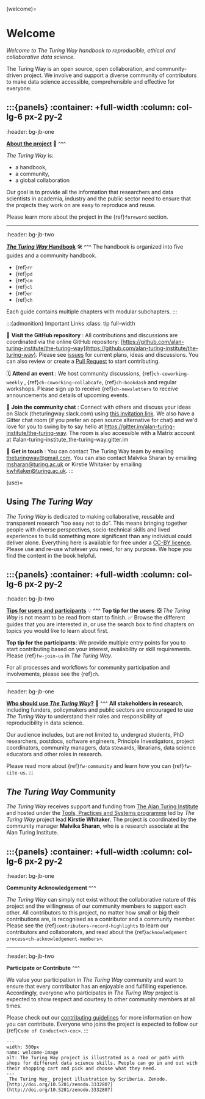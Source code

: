 (welcome)=
# Welcome

*Welcome to The Turing Way handbook to reproducible, ethical and collaborative data science.*

The Turing Way is an open source, open collaboration, and community-driven project. 
We involve and support a diverse community of contributors to make data science accessible, comprehensible and effective for everyone.

:::{panels}
:container: +full-width
:column: col-lg-6 px-2 py-2
---
:header: bg-jb-one

**[About the project](foreword/foreword)** 📢
^^^

_The Turing Way_ is:

* a handbook,
* a community,
* a global collaboration

Our goal is to provide all the information that researchers and data scientists in academia, industry and the public sector need to ensure that the projects they work on are easy to reproduce and reuse.

Please learn more about the project in the {ref}`foreword` section.

---
:header: bg-jb-two

**[_The Turing Way_ Handbook](reproducible-research/reproducible-research)** 🛠
^^^
The handbook is organized into five guides and a community handbook.
* {ref}`rr`
* {ref}`pd`
* {ref}`cm`
* {ref}`cl`
* {ref}`er`
* {ref}`ch`

Each guide contains multiple chapters with modular subchapters.
:::

:::{admonition} Important Links
:class: tip full-width

📝 **Visit the GitHub repository**
: All contributions and discussions are coordinated via the online GitHub repository: [https://github.com/alan-turing-institute/the-turing-way](https://github.com/alan-turing-institute/the-turing-way).
  Please see [issues](https://github.com/alan-turing-institute/the-turing-way/issues) for current plans, ideas and discussions.
You can also review or create a [Pull Request](https://github.com/alan-turing-institute/the-turing-way/pulls) to start contributing.

🗓 **Attend an event**
: We host community discussions, {ref}`ch-coworking-weekly` , {ref}`ch-coworking-collabcafe`, {ref}`ch-bookdash` and regular workshops. 
  Please sign up to receive {ref}`ch-newsletters` to receive announcements and details of upcoming events.

💬 **Join the community chat**
: Connect with others and discuss your ideas on Slack (theturingway.slack.com) using [this invitation link](https://join.slack.com/t/theturingway/shared_invite/zt-fn608gvb-h_ZSpoA29cCdUwR~TIqpBw).
  We also have a Gitter chat room (if you prefer an open source alternative for chat) and we'd love for you to swing by to say hello at https://gitter.im/alan-turing-institute/the-turing-way. 
  The room is also accessible with a Matrix account at #alan-turing-institute_the-turing-way:gitter.im

💌 **Get in touch**
: You can contact The Turing Way team by emailing [theturingway@gmail.com](mailto:theturingway@gmail.com).
  You can also contact Malvika Sharan by emailing [msharan@turing.ac.uk](mailto:msharan@turing.ac.uk) or Kirstie Whitaker by emailing [kwhitaker@turing.ac.uk](mailto:kwhitaker@turing.ac.uk).
:::

(use)=
## Using _The Turing Way_

_The Turing Way_ is dedicated to making collaborative, reusable and transparent research “too easy not to do”.
This means bringing together people with diverse perspectives, socio-technical skills and lived experiences to build something more significant than any individual could deliver alone.
Everything here is available for free under a [CC-BY licence](https://github.com/alan-turing-institute/the-turing-way/blob/master/LICENSE.md).
Please use and re-use whatever you need, for any purpose.
We hope you find the content in the book helpful.

:::{panels}
:container: +full-width
:column: col-lg-6 px-2 py-2
---
:header: bg-jb-two

**[Tips for users and participants](foreword/join-us)** 💡
^^^
**Top tip for the users**: 
❎ _The Turing Way_ is not meant to be read from start to finish.
✅ Browse the different guides that you are interested in, or use the search box to find chapters on topics you would like to learn about first.

**Top tip for the participants**: We provide multiple entry points for you to start contributing based on your interest, availability or skill requirements.
Please {ref}`fw-join-us` in _The Turing Way_.

For all processes and workflows for community participation and involvements, please see the {ref}`ch`.

---
:header: bg-jb-one

**[Who should use _The Turing Way_?](foreword/our-community)** 👋
^^^
**All stakeholders in research**, including funders, policymakers and public sectors are encouraged to use _The Turing Way_ to understand their roles and responsibility of reproducibility in data science.

Our audience includes, but are not limited to, undergrad students, PhD researchers, postdocs, software engineers, Principle Investigators, project coordinators, community managers, data stewards, librarians, data science educators and other roles in research.

Please read more about {ref}`fw-community` and learn how you can {ref}`fw-cite-us`.
:::

## _The Turing Way_ Community

_The Turing Way_ receives support and funding from [The Alan Turing Institute](https://www.turing.ac.uk/) and hosted under the [Tools, Practices and Systems programme](https://www.turing.ac.uk/research/research-programmes/tools-practices-and-systems) led by _The Turing Way_ project lead **Kirstie Whitaker**.
The project is coordinated by the community manager **Malvika Sharan**, who is a research associate at the Alan Turing Institute.

:::{panels}
:container: +full-width
:column: col-lg-6 px-2 py-2
---
:header: bg-jb-one

**Community Acknowledgement** 
^^^

_The Turing Way_ can simply not exist without the collaborative nature of this project and the willingness of our community members to support each other.
All contributors to this project, no matter how small or big their contributions are, is recognised as a contributor and a community member.
Please see the {ref}`contributors-record-highlights` to learn our contributors and collaborators, and read about the {ref}`acknowledgement process<ch-acknowledgement-members>`.

---
:header: bg-jb-two

**Participate or Contribute** 
^^^

We value your participation in _The Turing Way_ community and want to ensure that every contributor has an enjoyable and fulfilling experience.
Accordingly, everyone who participates in _The Turing Way_ project is expected to show respect and courtesy to other community members at all times.

Please check out our [contributing guidelines](https://github.com/alan-turing-institute/the-turing-way/blob/master/CONTRIBUTING.md) for more information on how you can contribute.
Everyone who joins the project is expected to follow our {ref}`Code of Conduct<ch-coc>`.
:::

```{figure} figures/welcome.jpg
---
width: 500px
name: welcome-image
alt: The Turing Way project is illustrated as a road or path with shops for different data science skills. People can go in and out with their shopping cart and pick and choose what they need.
---
_The Turing Way_ project illustration by Scriberia. Zenodo. [http://doi.org/10.5281/zenodo.3332807](http://doi.org/10.5281/zenodo.3332807)
```

